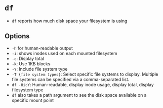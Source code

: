 # `df`
* `df` reports how much disk space your filesystem is using

## Options
* `-h` for human-readable output
* `-i`: shows inodes used on each mounted filesystem
* `-c`: Display total
* `-k`: Use 1KB blocks
* `-Y`: Include file system type
* `-T {file system types}`: Select specific file systems to display. Multiple file systems can be specified via a comma-separated list.
* `df -HicY`: Human-readable, display inode usage, display total, display filesystem type
* `df` also takes a path argument to see the disk space available on a specific mount point
